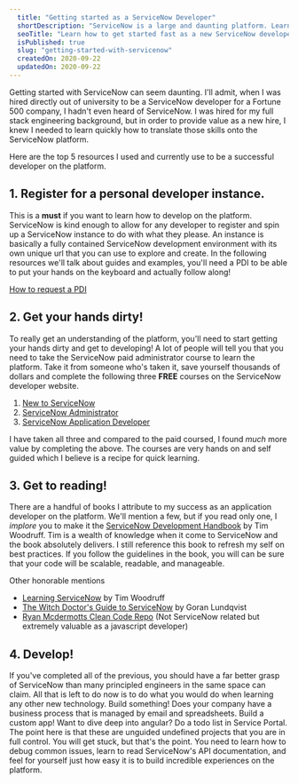 ```yaml
---
  title: "Getting started as a ServiceNow Developer"
  shortDescription: "ServiceNow is a large and daunting platform. Learn how to create a fast foundation for getting started as a ServiceNow developer."
  seoTitle: "Learn how to get started fast as a new ServiceNow developer."
  isPublished: true
  slug: "getting-started-with-servicenow"
  createdOn: 2020-09-22
  updatedOn: 2020-09-22
---
```


Getting started with ServiceNow can seem daunting. I'll admit, when I was hired directly out of university to be a ServiceNow developer for a Fortune 500 company, I hadn't even heard of ServiceNow. I was hired for my full stack engineering background, but in order to provide value as a new hire, I knew I needed to learn quickly how to translate those skills onto the ServiceNow platform.

Here are the top 5 resources I used and currently use to be a successful developer on the platform.

## 1. Register for a personal developer instance.

This is a __must__ if you want to learn how to develop on the platform. ServiceNow is kind enough to allow for any developer to register and spin up a ServiceNow instance to do with what they please. An instance is basically a fully contained ServiceNow development environment with its own unique url that you can use to explore and create. In the following resources we'll talk about guides and examples, you'll need a PDI to be able to put your hands on the keyboard and actually follow along!

[How to request a PDI](https://developer.servicenow.com/dev.do#!/learn/learning-plans/orlando/technology_partner_program/app_store_learnv2_buildmyfirstapp_orlando_personal_developer_instances)

## 2. Get your hands dirty!

To really get an understanding of the platform, you'll need to start getting your hands dirty and get to developing! A lot of people will tell you that you need to take the ServiceNow paid administrator course to learn the platform. Take it from someone who's taken it, save yourself thousands of dollars and complete the following three __FREE__ courses on the ServiceNow developer website.

  1. [New to ServiceNow](https:/servicenow.com/dev.do#!/learn/learning-plans/orlando/new_to_servicenow)
  2. [ServiceNow Administrator](https://developer.servicenow.com/dev.do#!/learn/learning-plans/orlando/servicenow_administrator)
  3. [ServiceNow Application Developer](https://developer.servicenow.com/dev.do#!/learn/learning-plans/orlando/servicenow_application_developer)

I have taken all three and compared to the paid coursed, I found *much* more value by completing the above. The courses are very hands on and self guided which I believe is a recipe for quick learning.

## 3. Get to reading!

There are a handful of books I attribute to my success as an application developer on the platform. We'll mention a few, but if you read only one, I *implore* you to make it the [ServiceNow Development Handbook](https://www.amazon.com/dp/1983092134/ref=cm_sw_em_r_mt_dp_U_kHFcFbZ8MEABE) by Tim Woodruff. Tim is a wealth of knowledge when it come to ServiceNow and the book absolutely delivers. I still reference this book to refresh my self on best practices. If you follow the guidelines in the book, you will can be sure that your code will be scalable, readable, and manageable.

Other honorable mentions

- [Learning ServiceNow](https://www.amazon.com/dp/1983092134/ref=cm_sw_em_r_mt_dp_U_kHFcFbZ8MEABE) by Tim Woodruff
- [The Witch Doctor's Guide to ServiceNow](https://www.amazon.com/Witch-Doctors-Guide-ServiceNow-Knowledge/dp/179462631X/ref=sr_1_3?dchild=1&keywords=servicenow&qid=1594489656&s=books&sr=1-3) by Goran Lundqvist
- [Ryan Mcdermotts Clean Code Repo](https://github.com/ryanmcdermott/clean-code-javascript) (Not ServiceNow related but extremely valuable as a javascript developer)

## 4. Develop!
If you've completed all of the previous, you should have a far better grasp of ServiceNow than many principled engineers in the same space can claim. All that is left to do now is to do what you would do when learning any other new technology. Build something! Does your company have a business process that is managed by email and spreadsheets. Build a custom app! Want to dive deep into angular? Do a todo list in Service Portal. The point here is that these are unguided undefined projects that you are in full control. You will get stuck, but that's the point. You need to learn how to debug common issues, learn to read ServiceNow's API documentation, and feel for yourself just how easy it is to build incredible experiences on the platform.
